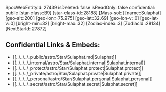 ﻿---
location: [32.69,75.275,200]
type: Star
tags:
- astro/Star

---
SpocWebEntityId: 27439
isDeleted: false
isReadOnly: false
confidential: public
[star-class::B9]
[star-class-id::28188]
[Mass-sol::]
[name::Sulaphat]
[geo-alt::200]
[geo-lon::-75.275]
[geo-lat::32.69]
[geo-lon-v::0]
[geo-lat-v::0]
[bright-min::32]
[bright-max::32]
[Zodiac-index::3]
[ZodiacId::28134]
[NextStarId::27872]



## Confidential Links & Embeds: 
- [[../../../_public/astro/Star/Sulaphat.md|Sulaphat]] 
- [[../../../_internal/astro/Star/Sulaphat.internal|Sulaphat.internal]] 
- [[../../../_protect/astro/Star/Sulaphat.protect|Sulaphat.protect]] 
- [[../../../_private/astro/Star/Sulaphat.private|Sulaphat.private]] 
- [[../../../_personal/astro/Star/Sulaphat.personal|Sulaphat.personal]] 
- [[../../../_secret/astro/Star/Sulaphat.secret|Sulaphat.secret]] 
